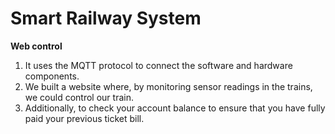 # Smart Railway System
**Web control**
1) It uses the MQTT protocol to connect the software and hardware components. 
2) We built a website where, by monitoring sensor readings in the trains, we could control our train.
3) Additionally, to check your account balance to ensure that you have fully paid your previous ticket bill.
